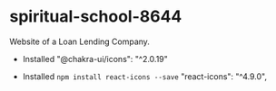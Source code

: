 # spiritual-school-8644

Website of a Loan Lending Company.

- Installed "@chakra-ui/icons": "^2.0.19"

- Installed `npm install react-icons --save` "react-icons": "^4.9.0",
